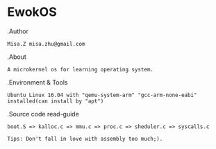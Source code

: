 # EwokOS
.Author

	Misa.Z misa.zhu@gmail.com

.About

	A microkernel os for learning operating system. 

.Environment & Tools

	Ubuntu Linux 16.04 with "qemu-system-arm" "gcc-arm-none-eabi" installed(can install by "apt")
	
.Source code read-guide

	boot.S => kalloc.c => mmu.c => proc.c => sheduler.c => syscalls.c

	Tips: Don't fall in love with assembly too much;).
